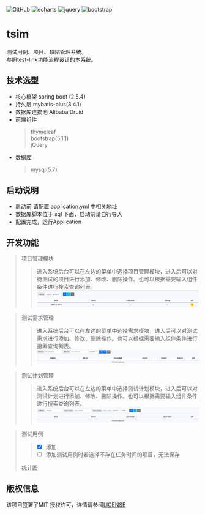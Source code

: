 ![GitHub](https://img.shields.io/github/license/crazyone2one/tsim)
![echarts](https://img.shields.io/badge/echarts-5.1.2-blue.svg)
![jquery](https://img.shields.io/badge/jquery-3.6.0-blue.svg)
![bootstrap](https://img.shields.io/badge/bootstrap-5.1.1-blue.svg)  
# tsim   
测试用例、项目、缺陷管理系统。   
参照test-link功能流程设计的本系统。

## 技术选型
* 核心框架 spring boot (2.5.4)  
* 持久层 mybatis-plus(3.4.1)
* 数据库连接池 Alibaba Druid
* 前端组件
  > thymeleaf  
  > bootstrap(5.1.1)  
  > jQuery
* 数据库
  > mysql(5.7)
## 启动说明
* 启动前 请配置 application.yml 中相关地址
* 数据库脚本位于 sql 下面，启动前请自行导入
* 配置完成，运行Application
## 开发功能
> 项目管理模块
>> 进入系统后台可以在左边的菜单中选择项目管理模块，进入后可以对待测试的项目进行添加、修改、删除操作。也可以根据需要输入组件条件进行搜索查询列表。 
![img.png](pic/project.png)

> 测试需求管理
>> 进入系统后台可以在左边的菜单中选择需求模块，进入后可以对测试需求进行添加、修改、删除操作。也可以根据需要输入组件条件进行搜索查询列表。
![img.png](pic/story.png)

> 测试计划管理
>> 进入系统后台可以在左边的菜单中选择测试计划模块，进入后可以对测试计划进行添加、修改、删除操作。也可以根据需要输入组件条件进行搜索查询列表。
![img.png](pic/plan.png)
 
> 测试用例  
>> - [x] 添加
>> - [ ] 添加测试用例时若选择不存在任务时间的项目，无法保存
> 
> 统计图
## 版权信息
该项目签署了MIT 授权许可，详情请参阅[LICENSE](https://github.com/crazyone2one/tsim/blob/main/LICENSE)
